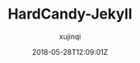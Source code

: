 ---
title: "HardCandy-Jekyll"
github: https://github.com/xukimseven/HardCandy-Jekyll
demo: http://ww1.xseven.me/
author: xujinqi

ssg:
  - Jekyll
cms:
  - No Cms
date: 2018-05-28T12:09:01Z
github_branch: master
---